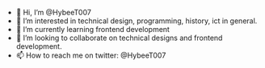 - 👋 Hi, I’m @HybeeT007
- 👀 I’m interested in technical design, programming, history, ict in general.
- 🌱 I’m currently learning frontend development
- 💞️ I’m looking to collaborate on technical designs and frontend development.
- 📫 How to reach me on twitter: @HybeeT007 

<!---
HybeeT007/HybeeT007 is a ✨ special ✨ repository because its `README.md` (this file) appears on your GitHub profile.
You can click the Preview link to take a look at your changes.
--->
